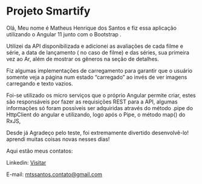 # Projeto Smartify

Olá, Meu nome é Matheus Henrique dos Santos e fiz essa aplicação utilizando o Angular 11 junto com o Bootstrap .

Utilizei da API disponibilizada e adicionei as avaliações de cada filme e série, a data de lançamento ( no caso de filme) e das séries, sua primeira vez ao Ar, além de mostrar os gêneros na seção de detalhes.

Fiz algumas implementações de carregamento para garantir que o usuário somente veja a página num estado “carregado” ao invés de ver imagens carregando e texto vazios.

Foi-se utilizado os micro serviços que o próprio Angular permite criar, estes são responsáveis por fazer as requisições REST para a API, algumas informações só foram possíveis ser adquiridas através do método .pipe do HttpClient do angular e utilizando, logo após o Pipe, o método map() do RxJS,

Desde já Agradeço pelo teste, foi extremamente divertido desenvolvê-lo! aprendi muitas coisas novas nesses dias!

Aqui estão meus contatos:

Linkedin: [Visitar](https://www.linkedin.com/in/matheus-henrique-dos-santos-1031711a1/)

E-mail: mtssantos.contato@gmail.com